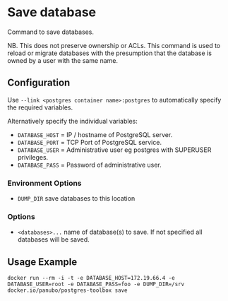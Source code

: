 # Save database

Command to save databases.

NB. This does not preserve ownership or ACLs. This command is used to reload
or migrate databases with the presumption that the database is owned by a user
with the same name.

## Configuration

Use `--link <postgres container name>:postgres` to automatically specify the required variables.

Alternatively specify the individual variables:

- `DATABASE_HOST` = IP / hostname of PostgreSQL server.
- `DATABASE_PORT` = TCP Port of PostgreSQL service.
- `DATABASE_USER` = Administrative user eg postgres with SUPERUSER privileges.
- `DATABASE_PASS` = Password of administrative user.

### Environment Options

- `DUMP_DIR` save databases to this location

### Options

- `<databases>...` name of database(s) to save. If not specified all databases will be saved.

## Usage Example

```docker run --rm -i -t -e DATABASE_HOST=172.19.66.4 -e DATABASE_USER=root -e DATABASE_PASS=foo -e DUMP_DIR=/srv docker.io/panubo/postgres-toolbox save```
